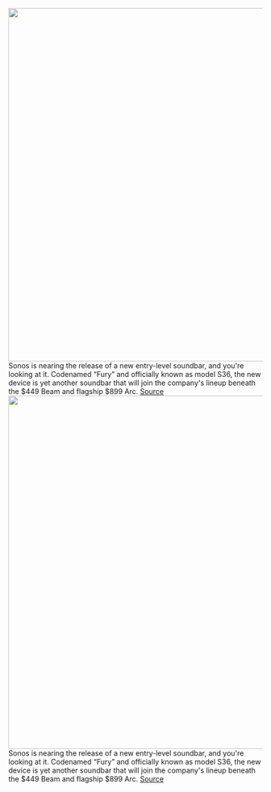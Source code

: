 <img src='https://cdn.vox-cdn.com/thumbor/IieRYwJXyV9_JBcn5FBjZCZz6O8=/0x0:2040x1360/1200x800/filters:focal(755x620:1081x946)/cdn.vox-cdn.com/uploads/chorus_image/image/70776972/SonosLede.6.jpg' width='700px' /><br/>
Sonos is nearing the release of a new entry-level soundbar, and you're looking at it. Codenamed “Fury” and officially known as model S36, the new device is yet another soundbar that will join the company's lineup beneath the $449 Beam and flagship $899 Arc.
<a href='https://www.theverge.com/2022/4/21/23035569/sonos-new-soundbar-2022-s36-fury-specs-price-release-date'> Source <a/><img src='https://cdn.vox-cdn.com/thumbor/IieRYwJXyV9_JBcn5FBjZCZz6O8=/0x0:2040x1360/1200x800/filters:focal(755x620:1081x946)/cdn.vox-cdn.com/uploads/chorus_image/image/70776972/SonosLede.6.jpg' width='700px' /><br/>
Sonos is nearing the release of a new entry-level soundbar, and you're looking at it. Codenamed “Fury” and officially known as model S36, the new device is yet another soundbar that will join the company's lineup beneath the $449 Beam and flagship $899 Arc.
<a href='https://www.theverge.com/2022/4/21/23035569/sonos-new-soundbar-2022-s36-fury-specs-price-release-date'> Source <a/>